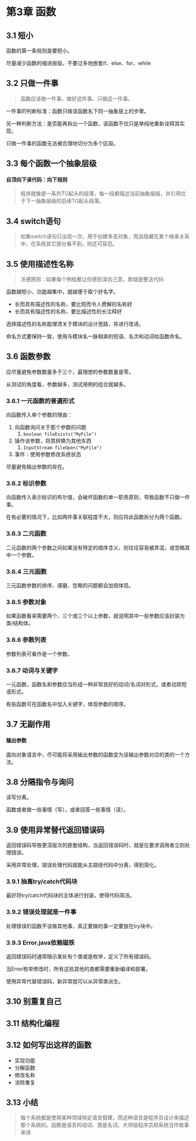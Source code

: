 # 第3章 函数

## 3.1 短小

函数的第一条规则是要短小。

尽量减少函数的缩进层级，不要过多地嵌套if、else、for、while

## 3.2 只做一件事

> 函数应该做一件事。做好这件事。只做这一件事。

一件事的判断标准：函数只做该函数名下同一抽象层上的步骤。

另一种判断方法：是否能再拆出一个函数，该函数不仅只是单纯地重新诠释其实现。

只做一件事的函数无法被合理地切分为多个区段。

## 3.3 每个函数一个抽象层级

#### 自顶向下读代码：向下规则

> 程序就像是一系列TO起头的段落，每一段都描述当前抽象层级，并引用位于下一抽象层级的后续TO起头段落。

## 3.4 switch语句

> 如果switch语句只出现一次，用于创建多态对象，而且隐藏在某个继承关系中，在系统其它部分看不到，则还可容忍。

## 3.5 使用描述性名称

> 沃德原则：如果每个例程都让你感到深合己意，那就是整洁代码

函数越短小、功能越集中，就越便于取个好名字。

* 长而具有描述性的名称，要比短而令人费解的名称好
* 长而具有描述性的名称，要比描述性的长注释好

选择描述性的名称能理清关于模块的设计思路，并进行改进。

命名方式要保持一致，使用与模块名一脉相承的短语、名次和动词给函数命名。

## 3.6 函数参数

应尽量避免参数数量多于三个，最理想的参数数量是零。

从测试的角度看，参数越多，测试用例的组合就越多。

### 3.6.1 一元函数的普遍形式

向函数传入单个参数的理由：

1. 向函数询问关于那个参数的问题
   1. `boolean fileExists("MyFile")`
2. 操作该参数，将其转换为其他东西
   1. `InputStream fileOpen("MyFile")`
3. 事件：使用参数修改系统状态

尽量避免输出参数的存在。

### 3.6.2 标识参数

向函数传入表示标识的布尔值，会破坏函数的单一职责原则，导致函数不只做一件事。

在有必要的情况下，比如两件事关联程度不大，则应将此函数拆分为两个函数。

### 3.6.3 二元函数

二元函数的两个参数之间如果没有特定的顺序含义，则往往容易被弄混，或忽略其中一个参数。

### 3.6.4 三元函数

三元函数参数的排序、琢磨、忽略的问题都会加倍体现。

### 3.6.5 参数对象

如果函数看来需要两个、三个或三个以上参数，就说明其中一些参数应该封装为类/结构体。

### 3.6.6 参数列表

参数列表可看作是一个参数。

### 3.6.7 动词与关键字

一元函数，函数名和参数应当形成一种非常良好的动词/名词对形式，或者动宾短语形式。

有些函数可在函数名中加入关键字，体现参数的顺序。

## 3.7 无副作用

#### 输出参数

面向对象语言中，尽可能将采用输出参数的函数变为该输出参数对应的类的一个方法。

## 3.8 分隔指令与询问

读写分离。

函数或者做一些事情（写），或者回答一些事情（读）。

## 3.9 使用异常替代返回错误码

返回错误码导致更深层次的嵌套结构，当返回错误码时，就是在要求调用者立刻处理错误。

采用异常处理，错误处理代码就能从主路径代码中分离，得到简化。

### 3.9.1 抽离try/catch代码块

最好将try/catch代码块的主体进行封装，使得代码简洁。

### 3.9.2 错误处理就是一件事

处理错误的函数不该做其他事，真正要做的事一定要放在try块中。

### 3.9.3 Error.java依赖磁铁

返回错误码时通常暗示某处有个类或是枚举，定义了所有错误码。

当Error枚举修改时，所有这些其他的类都需要重新编译和部署。

使用异常代替错误码，新异常就可以从异常类派生。

## 3.10 别重复自己

## 3.11 结构化编程

## 3.12 如何写出这样的函数

* 实现功能
* 分解函数
* 修改名称
* 消除重复

## 3.13 小结

> 每个系统都是使用某种领域特定语言搭建，而这种语言是程序员设计来描述那个系统的。函数是语言的动词、类是名词。大师级程序员把系统当作故事来讲